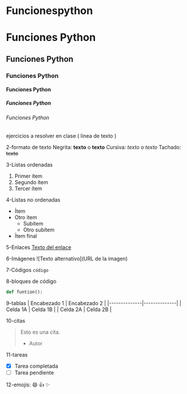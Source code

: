# Funcionespython
# Funciones Python
## Funciones Python
### Funciones Python
#### Funciones Python
##### Funciones Python
###### Funciones Python

ejercicios a resolver en clase ( linea de texto )

2-formato de texto
    Negrita: **texto** o __texto__
    Cursiva: *texto* o _texto_
    Tachado: ~~texto~~

3-Listas ordenadas
1. Primer ítem
2. Segundo ítem
3. Tercer ítem

4-Listas no ordenadas
- Ítem
- Otro ítem
  * Subítem
  * Otro subítem
- Ítem final

5-Enlaces
[Texto del enlace](URL)

6-Imágenes
![Texto alternativo](URL de la imagen)

7-Códigos
`` código ``

8-bloques de código
```python
def funtion():
```

9-tablas
| Encabezado 1 | Encabezado 2 |
|--------------|--------------|
| Celda 1A     | Celda 1B     |
| Celda 2A     | Celda 2B     |

10-citas
> Esto es una cita.
> - Autor

11-tareas
- [x] Tarea completada
- [ ] Tarea pendiente

12-emojis:
:smile: :+1: :sparkles:


